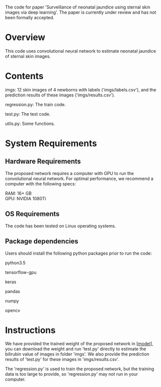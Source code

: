 The code for paper 'Surveillance of neonatal jaundice using sternal skin images via deep learning'. The paper is currently under review and has not been formally accepted.

# Overview

This code uses convolutional neural network to estimate neonatal jaundice of sternal skin images.

# Contents

imgs: 12 skin images of 4 newborns with labels ('imgs/labels.csv'), and the prediction results of these images ('imgs/results.csv').

regression.py: The train code.

test.py: The test code.

utils.py: Some functions.

# System Requirements

## Hardware Requirements

The proposed network requires a computer with GPU to run the convolutional neural network. 
For optimal performance, we recommend a computer with the following specs:

RAM: 16+ GB  
GPU: NVIDIA 1080Ti

## OS Requirements

The code has been tested on Linux operating systems.

## Package dependencies

Users should install the following python packages prior to run the code:

python3.5

tensorflow-gpu

keras

pandas

numpy

opencv

# Instructions
We have provided the trained weight of the proposed network in [[model](https://drive.google.com/file/d/1Q_D_Oh59XiZEsjc0CqZMs8KSm4oyxGy_/view?usp=sharing)], you can download the weight and run 'test.py' directly to estimate the bilirubin value of images in folder 'imgs'.
We also provide the prediction results of 'test.py' for these images in 'imgs/results.csv'.

The 'regression.py' is used to train the proposed network, but the training data is too large to 
provide, so 'regression.py' may not run in your computer.
